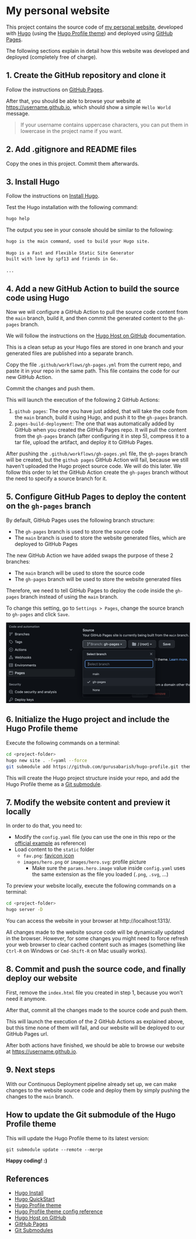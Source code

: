 # My personal website

This project contains the source code of [my personal website](https://carlossanabriam.github.io/),
developed with [Hugo](https://gohugo.io/) (using the [Hugo Profile theme](https://themes.gohugo.io/themes/hugo-profile/))
and deployed using [GitHub Pages](https://pages.github.com/).

The following sections explain in detail how this website was developed and deployed (completely free of charge).

## 1. Create the GitHub repository and clone it
Follow the instructions on [GitHub Pages](https://pages.github.com/).

After that, you should be able to browse your website at https://username.github.io,
which should show a simple `Hello World` message.

> If your username contains uppercase characters, you can put them in lowercase in the project name if you want.

## 2. Add .gitignore and README files
Copy the ones in this project. Commit them afterwards.

## 3. Install Hugo
Follow the instructions on [Install Hugo](https://gohugo.io/getting-started/installing/).

Test the Hugo installation with the following command:
```bash
hugo help
```

The output you see in your console should be similar to the following:
```
hugo is the main command, used to build your Hugo site.

Hugo is a Fast and Flexible Static Site Generator
built with love by spf13 and friends in Go.

...
```

## 4. Add a new GitHub Action to build the source code using Hugo
Now we will configure a GitHub Action to pull the source code content from the `main` branch, build it,
and then commit the generated content to the `gh-pages` branch.

We will follow the instructions on the [Hugo Host on GitHub](https://gohugo.io/hosting-and-deployment/hosting-on-github/) documentation.

This is a clean setup as your Hugo files are stored in one branch and your generated files are published into a separate branch.

Copy the file `.github/workflows/gh-pages.yml` from the current repo, and paste it in your repo in the same path.
This file contains the code for our new GitHub Action.

Commit the changes and push them.

This will launch the execution of the following 2 GitHub Actions:
1. `github pages`: The one you have just added, that will take the code from the `main` branch, build it using Hugo,
   and push it to the `gh-pages` branch.
2. `pages-build-deployment`: The one that was automatically added by GitHub when you created the GitHub Pages repo.
   It will pull the content from the `gh-pages` branch (after configuring it in step 5), compress it to a tar file, 
   upload the artifact, and deploy it to GitHub Pages.

After pushing the `.github/workflows/gh-pages.yml` file, the `gh-pages` branch will be created,
but the `github pages` GitHub Action will fail, because we still haven't uploaded the Hugo project source code.
We will do this later. We follow this order to let the GitHub Action create the `gh-pages` branch without the need
to specify a source branch for it.

## 5. Configure GitHub Pages to deploy the content on the `gh-pages` branch
By default, GitHub Pages uses the following branch structure:
* The `gh-pages` branch is used to store the source code
* The `main` branch is used to store the website generated files, which are deployed to GitHub Pages

The new GitHub Action we have added swaps the purpose of these 2 branches:
* The `main` branch will be used to store the source code
* The `gh-pages` branch will be used to store the website generated files

Therefore, we need to tell GitHub Pages to deploy the code inside the `gh-pages` branch instead of using the `main` branch.

To change this setting, go to `Settings > Pages`, change the source branch to `gh-pages` and click `Save`.

![gh-pages as source branch](docs/images/gh-pages-as-source-branch.png)

## 6. Initialize the Hugo project and include the Hugo Profile theme
Execute the following commands on a terminal:
```bash
cd <project-folder>
hugo new site . -f=yaml --force
git submodule add https://github.com/gurusabarish/hugo-profile.git themes/hugo-profile
```

This will create the Hugo project structure inside your repo,
and add the Hugo Profile theme as a [Git submodule](https://git-scm.com/book/en/v2/Git-Tools-Submodules).

## 7. Modify the website content and preview it locally
In order to do that, you need to:
* Modify the `config.yaml` file (you can use the one in this repo or the
  [official example](https://github.com/gurusabarish/hugo-profile/blob/master/exampleSite/config.yaml) as reference)
* Load content to the `static` folder
    * `fav.png`: [favicon icon](https://en.wikipedia.org/wiki/Favicon)
    * `images/hero.png` or `images/hero.svg`: profile picture
        * Make sure the `params.hero.image` value inside `config.yaml` uses the same extension as the file you loaded
          (`.png`, `.svg`, ...)

To preview your website locally, execute the following commands on a terminal:
```bash
cd <project-folder>
hugo server -D
```

You can access the website in your browser at http://localhost:1313/.

All changes made to the website source code will be dynamically updated in the browser.
However, for some changes you might need to force refresh your web browser to clear cached content such as images 
(something like `Ctrl-R` on Windows or `Cmd-Shift-R` on Mac usually works).

## 8. Commit and push the source code, and finally deploy our website
First, remove the `index.html` file you created in step 1, because you won't need it anymore. 

After that, commit all the changes made to the source code and push them.

This will launch the execution of the 2 GitHub Actions as explained above, but this time none of them will fail,
and our website will be deployed to our GitHub Pages url.

After both actions have finished, we should be able to browse our website at https://username.github.io.

## 9. Next steps
With our Continuous Deployment pipeline already set up, we can make changes to the website source code and deploy them
by simply pushing the changes to the `main` branch.

## How to update the Git submodule of the Hugo Profile theme
This will update the Hugo Profile theme to its latest version:
```shell
git submodule update --remote --merge
```

__Happy coding! :)__

## References
* [Hugo Install](https://gohugo.io/getting-started/installing/)
* [Hugo QuickStart](https://gohugo.io/getting-started/quick-start/)
* [Hugo Profile theme](https://themes.gohugo.io/themes/hugo-profile/)
* [Hugo Profile theme config reference](https://github.com/gurusabarish/hugo-profile/blob/master/exampleSite/config.yaml)
* [Hugo Host on GitHub](https://gohugo.io/hosting-and-deployment/hosting-on-github/)
* [GitHub Pages](https://pages.github.com/)
* [Git Submodules](https://git-scm.com/book/en/v2/Git-Tools-Submodules)
